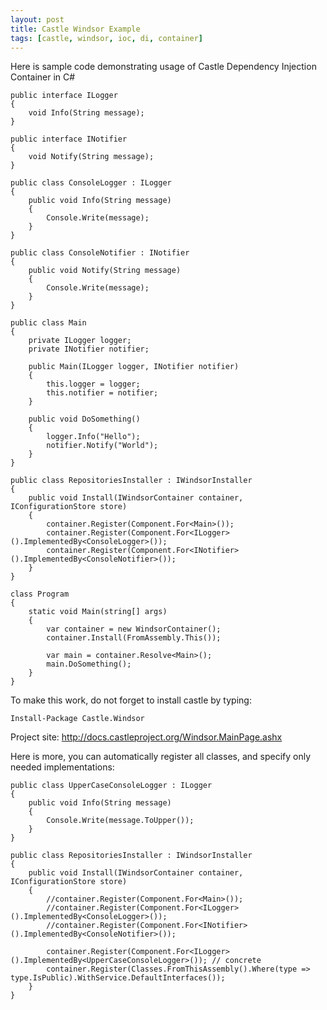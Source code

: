```yaml
---
layout: post
title: Castle Windsor Example
tags: [castle, windsor, ioc, di, container]
---
```


Here is sample code demonstrating usage of Castle Dependency Injection Container in C#

    public interface ILogger
    {
        void Info(String message);
    }

    public interface INotifier
    {
        void Notify(String message);
    }

    public class ConsoleLogger : ILogger
    {
        public void Info(String message)
        {
            Console.Write(message);
        }
    }

    public class ConsoleNotifier : INotifier
    {
        public void Notify(String message)
        {
            Console.Write(message);
        }
    }

    public class Main
    {
        private ILogger logger;
        private INotifier notifier;

        public Main(ILogger logger, INotifier notifier)
        {
            this.logger = logger;
            this.notifier = notifier;
        }

        public void DoSomething()
        {
            logger.Info("Hello");
            notifier.Notify("World");
        }
    }

    public class RepositoriesInstaller : IWindsorInstaller
    {
        public void Install(IWindsorContainer container, IConfigurationStore store)
        {
            container.Register(Component.For<Main>());
            container.Register(Component.For<ILogger>().ImplementedBy<ConsoleLogger>());
            container.Register(Component.For<INotifier>().ImplementedBy<ConsoleNotifier>());
        }
    }

    class Program
    {
        static void Main(string[] args)
        {
            var container = new WindsorContainer();
            container.Install(FromAssembly.This());

            var main = container.Resolve<Main>();
            main.DoSomething();
        }
    }

To make this work, do not forget to install castle by typing:

    Install-Package Castle.Windsor

Project site: http://docs.castleproject.org/Windsor.MainPage.ashx


Here is more, you can automatically register all classes, and specify only needed implementations:

    public class UpperCaseConsoleLogger : ILogger
    {
        public void Info(String message)
        {
            Console.Write(message.ToUpper());
        }
    }

    public class RepositoriesInstaller : IWindsorInstaller
    {
        public void Install(IWindsorContainer container, IConfigurationStore store)
        {
            //container.Register(Component.For<Main>());
            //container.Register(Component.For<ILogger>().ImplementedBy<ConsoleLogger>());
            //container.Register(Component.For<INotifier>().ImplementedBy<ConsoleNotifier>());

            container.Register(Component.For<ILogger>().ImplementedBy<UpperCaseConsoleLogger>()); // concrete
            container.Register(Classes.FromThisAssembly().Where(type => type.IsPublic).WithService.DefaultInterfaces());
        }
    }

